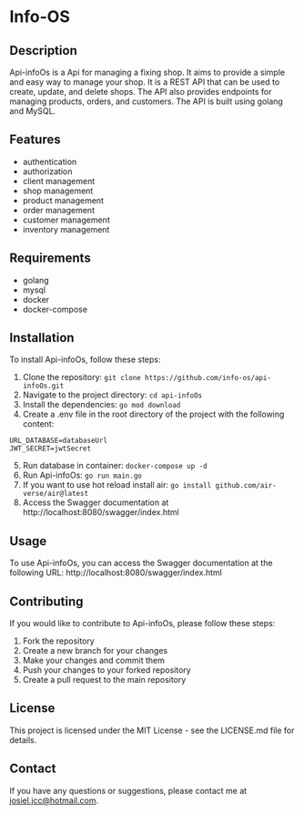 # Info-OS

## Description

Api-infoOs is a Api for managing a fixing shop. It aims to provide a simple and easy way to manage your shop. It is a REST API that can be used to create, update, and delete shops. The API also provides endpoints for managing products, orders, and customers.
The API is built using golang and MySQL.

## Features

- authentication
- authorization
- client management
- shop management
- product management
- order management
- customer management
- inventory management

## Requirements

- golang
- mysql
- docker
- docker-compose

## Installation

To install Api-infoOs, follow these steps:

1. Clone the repository: `git clone https://github.com/info-os/api-infoOs.git`
2. Navigate to the project directory: `cd api-infoOs`
3. Install the dependencies: `go mod download`
4. Create a .env file in the root directory of the project with the following content:

```
URL_DATABASE=databaseUrl
JWT_SECRET=jwtSecret
```
5. Run database in container: `docker-compose up -d`
6. Run Api-infoOs: `go run main.go`
7. If you want to use hot reload install air: `go install github.com/air-verse/air@latest`
8. Access the Swagger documentation at http://localhost:8080/swagger/index.html


## Usage

To use Api-infoOs, you can access the Swagger documentation at the following URL: http://localhost:8080/swagger/index.html

## Contributing

If you would like to contribute to Api-infoOs, please follow these steps:

1. Fork the repository
2. Create a new branch for your changes
3. Make your changes and commit them
4. Push your changes to your forked repository
5. Create a pull request to the main repository

## License

This project is licensed under the MIT License - see the LICENSE.md file for details.

## Contact

If you have any questions or suggestions, please contact me at josiel.jcc@hotmail.com.
